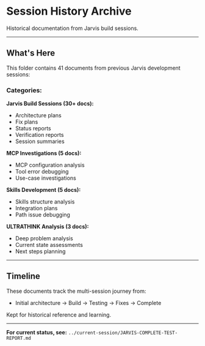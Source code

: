 # Session History Archive

Historical documentation from Jarvis build sessions.

---

## What's Here

This folder contains 41 documents from previous Jarvis development sessions:

### Categories:

**Jarvis Build Sessions (30+ docs):**
- Architecture plans
- Fix plans
- Status reports
- Verification reports
- Session summaries

**MCP Investigations (5 docs):**
- MCP configuration analysis
- Tool error debugging
- Use-case investigations

**Skills Development (5 docs):**
- Skills structure analysis
- Integration plans
- Path issue debugging

**ULTRATHINK Analysis (3 docs):**
- Deep problem analysis
- Current state assessments
- Next steps planning

---

## Timeline

These documents track the multi-session journey from:
- Initial architecture → Build → Testing → Fixes → Complete

Kept for historical reference and learning.

---

**For current status, see:** `../current-session/JARVIS-COMPLETE-TEST-REPORT.md`
